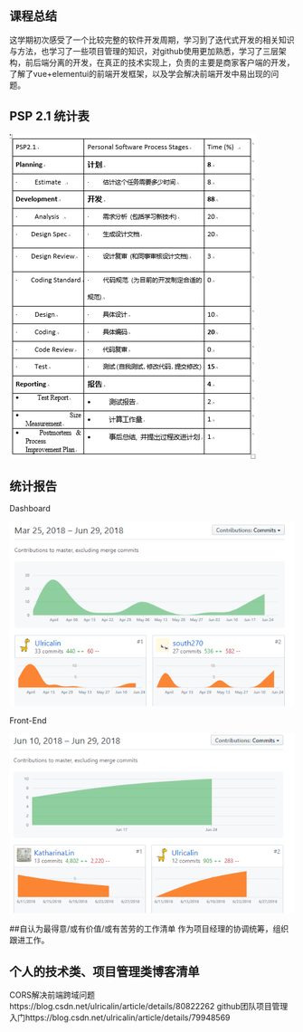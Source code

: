## 课程总结
这学期初次感受了一个比较完整的软件开发周期，学习到了迭代式开发的相关知识与方法，也学习了一些项目管理的知识，对github使用更加熟悉，学习了三层架构，前后端分离的开发，在真正的技术实现上，负责的主要是商家客户端的开发，了解了vue+elementui的前端开发框架，以及学会解决前端开发中易出现的问题。

## PSP 2.1 统计表

![这里写图片描述](https://github.com/Ulricalin/hello-world/blob/master/photo/3.PNG)


## 统计报告

Dashboard

![这里写图片描述](https://github.com/Ulricalin/hello-world/blob/master/photo/1.png)

Front-End

![这里写图片描述](https://github.com/Ulricalin/hello-world/blob/master/photo/2.png)

##自认为最得意/或有价值/或有苦劳的工作清单
	作为项目经理的协调统筹，组织跟进工作。

## 个人的技术类、项目管理类博客清单
CORS解决前端跨域问题https://blog.csdn.net/ulricalin/article/details/80822262
github团队项目管理入门https://blog.csdn.net/ulricalin/article/details/79948569
